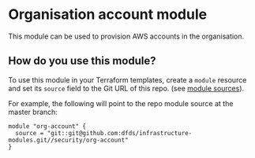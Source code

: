 # Organisation account module 
This module can be used to provision AWS accounts in the organisation.

## How do you use this module?

To use this module in your Terraform templates, create a `module` resource and set its `source` field to the Git URL of
this repo. (see [module
sources](https://www.terraform.io/docs/modules/sources.html)).

For example, the following will point to the repo module source at the master branch:

```hcl
module "org-account" {
  source = "git::git@github.com:dfds/infrastructure-modules.git//security/org-account"
}
```
